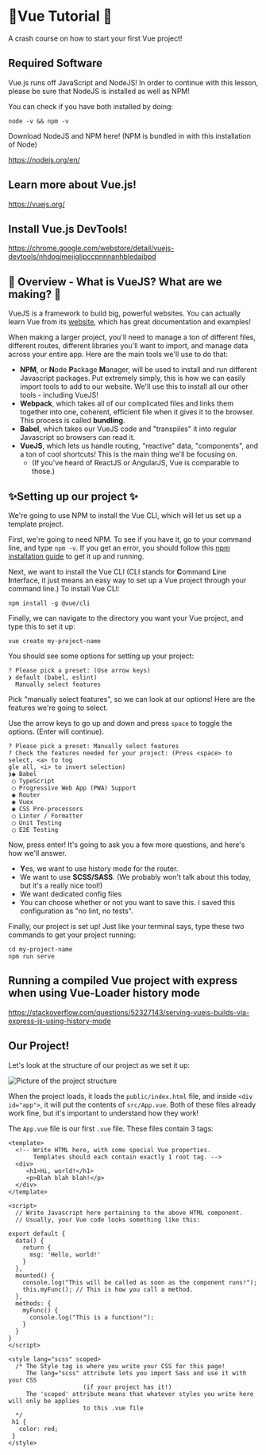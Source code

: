 # 🖖Vue Tutorial 🖖
A crash course on how to start your first Vue project!

## Required Software
Vue.js runs off JavaScript and NodeJS! In order to continue with this lesson, please be sure that NodeJS is installed as well as NPM!

You can check if you have both installed by doing:

```node -v && npm -v```


Download NodeJS and NPM here! (NPM is bundled in with this installation of Node)

https://nodejs.org/en/

## Learn more about Vue.js!
https://vuejs.org/ 

## Install Vue.js DevTools!
https://chrome.google.com/webstore/detail/vuejs-devtools/nhdogjmejiglipccpnnnanhbledajbpd

## 🤔 Overview - What is VueJS? What are we making? 🤔

VueJS is a framework to build big, powerful websites. You can actually learn Vue from its [website](https://vuejs.org/), which has great documentation and examples!

When making a larger project, you'll need to manage a ton of different files, different routes, different libraries you'll want to import, and manage data across your entire app. Here are the main tools we'll use to do that:

 - **NPM**, or **N**ode **P**ackage **M**anager, will be used to install and run different Javascript packages. Put extremely simply, this is how we can easily import tools to add to our website. We'll use this to install all our other tools - including VueJS!
 - **Webpack**, which takes all of our complicated files and links them together into one, coherent, efficient file when it gives it to the browser. This process is called **bundling**.
 - **Babel**, which takes our VueJS code and "transpiles" it into regular Javascript so browsers can read it.
 - **VueJS**, which lets us handle routing, "reactive" data, "components", and a ton of cool shortcuts! This is the main thing we'll be focusing on.
   - (If you've heard of ReactJS or AngularJS, Vue is comparable to those.)
   
## ✨Setting up our project ✨

We're going to use NPM to install the Vue CLI, which will let us set up a template project.

First, we're going to need NPM. To see if you have it, go to your command line, and type `npm -v`. If you get an error, you should follow this [npm installation guide]([NodeJS](https://nodejs.org/en/download/).) to get it up and running.

Next, we want to install the Vue CLI (CLI stands for **C**ommand **L**ine **I**nterface, it just means an easy way to set up a Vue project through your command line.) To install Vue CLI: 

`npm install -g @vue/cli`

Finally, we can navigate to the directory you want your Vue project, and type this to set it up: 

`vue create my-project-name`

You should see some options for setting up your project:

```
? Please pick a preset: (Use arrow keys)
❯ default (babel, eslint) 
  Manually select features 
```

Pick "manually select features", so we can look at our options! Here are the features we're going to select.

Use the arrow keys to go up and down and press `space` to toggle the options. (Enter will continue).

```
? Please pick a preset: Manually select features
? Check the features needed for your project: (Press <space> to select, <a> to tog
gle all, <i> to invert selection)
❯◉ Babel
 ◯ TypeScript
 ◯ Progressive Web App (PWA) Support
 ◉ Router
 ◉ Vuex
 ◉ CSS Pre-processors
 ◯ Linter / Formatter
 ◯ Unit Testing
 ◯ E2E Testing
```

Now, press enter! It's going to ask you a few more questions, and here's how we'll answer.
- **Y**es, we want to use history mode for the router.
- We want to use **SCSS/SASS**. (We probably won't talk about this today, but it's a really nice tool!)
- We want dedicated config files
- You can choose whether or not you want to save this. I saved this configuration as "no lint, no tests".

Finally, our project is set up! Just like your terminal says, type these two commands to get your project running:

```
cd my-project-name
npm run serve
```

## Running a compiled Vue project with express when using Vue-Loader history mode
https://stackoverflow.com/questions/52327143/serving-vuejs-builds-via-express-js-using-history-mode

## Our Project! 

Let's look at the structure of our project as we set it up:

![Picture of the project structure](https://github.com/hacksu/vue-tutorial/blob/master/Screen%20Shot%202018-09-04%20at%205.36.16%20PM.png?raw=true)

When the project loads, it loads the `public/index.html` file, and inside `<div id="app">`, it will put the contents of `src/App.vue`. Both of these files already work fine, but it's important to understand how they work!

The `App.vue` file is our first `.vue` file. These files contain 3 tags: 

```
<template>
  <!-- Write HTML here, with some special Vue properties. 
       Templates should each contain exactly 1 root tag. -->
  <div>
     <h1>Hi, world!</h1>
     <p>Blah blah blah!</p>
  </div>
</template>

<script>
  // Write Javascript here pertaining to the above HTML component.
  // Usually, your Vue code looks something like this:

export default {
  data() {
    return {
      msg: 'Hello, world!'
    }
  },
  mounted() {
    console.log("This will be called as soon as the component runs!");
    this.myFunc(); // This is how you call a method.
  },
  methods: {
    myFunc() {
      console.log("This is a function!");
    }
  }
}
</script>

<style lang="scss" scoped>
  /* The Style tag is where you write your CSS for this page!
     The lang="scss" attribute lets you import Sass and use it with your CSS 
                     (if your project has it!)
     The 'scoped' attribute means that whatever styles you write here will only be applies
                     to this .vue file
  */
 h1 {
   color: red;
 }
</style>
```
